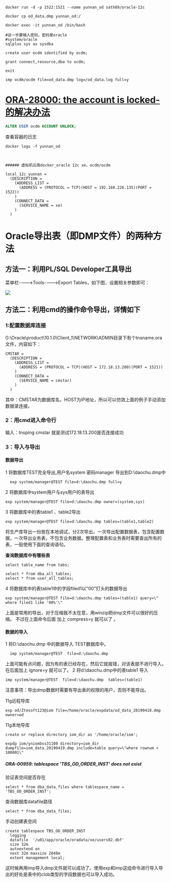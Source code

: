 ```
docker run -d -p 1522:1521 --name yunnan_od sath89/oracle-12c

docker cp od_data.dmp yunnan_od:/

docker exec -it yunnan_od /bin/bash

#这一步要输入密码，密码是oracle
#system/oracle
sqlplus sys as sysdba

create user ocdm identified by ocdm;

grant connect,resource,dba to ocdm;

exit

imp ocdm/ocdm file=od_data.dmp log=/od_data.log full=y

```
# [ORA-28000: the account is locked-的解决办法](https://www.cnblogs.com/jianqiang2010/archive/2011/09/01/2162574.html)

```sql
ALTER USER ocdm ACCOUNT UNLOCK;
```

查看容器的日志

```
docker logs -f yunnan_od
```

```


###### 虚拟机云南docker_oracle 12c xe，ocdm/ocdm

local_12c_yunnan =
  (DESCRIPTION =
    (ADDRESS_LIST =
      (ADDRESS = (PROTOCOL = TCP)(HOST = 192.168.226.135)(PORT = 1522))
    )
    (CONNECT_DATA =
      (SERVICE_NAME = xe)
    )
  )
```



# Oracle导出表（即DMP文件）的两种方法

## 方法一：利用PL/SQL Developer工具导出

菜单栏---->Tools---->Export Tables，如下图，设置相关参数即可：

![](https://img-my.csdn.net/uploads/201205/18/1337329645_5175.jpg)

## 方法二：利用cmd的操作命令导出，详情如下

### 1:配置数据库连接

G:\Oracle\product\10.1.0\Client_1\NETWORK\ADMIN目录下有个tnsname.ora文件，内容如下：

```
CMSTAR =
  (DESCRIPTION =
    (ADDRESS_LIST =
      (ADDRESS = (PROTOCOL = TCP)(HOST = 172.18.13.200)(PORT = 1521))
    )
    (CONNECT_DATA =
      (SERVICE_NAME = cmstar)
    )
  )
```
其中：CMSTAR为数据库名，HOST为IP地址，所以可以仿效上面的例子手动添加数据录连接。

### 2：用cmd进入命令行

输入：tnsping cmstar
就是测试172.18.13.200是否连接成功

### 3：导入与导出

#### 数据导出

 1 将数据库TEST完全导出,用户名system 密码manager 导出到D:\daochu.dmp中

 ```
   exp system/manager@TEST file=d:\daochu.dmp full=y
 ```

 2 将数据库中system用户与sys用户的表导出
   ```
   exp system/manager@TEST file=d:\daochu.dmp owner=(system,sys)
   ```
 3 将数据库中的表table1 、table2导出
   ```
   exp system/manager@TEST file=d:\daochu.dmp tables=(table1,table2) 
   ```
  将生产库导出一份放在本地调试，分2次导出，一次导出配置数据表，包含配置数据，一次导出业务表，不包含业务数据。整理配置表和业务表时需要查出所有的表，一般使用下面的查询语句。

**查询数据库中有哪些表**

  ```
select table_name from tabs;

select * from dba_all_tables;
select * from user_all_tables;
  ```

4 将数据库中的表table1中的字段filed1以"00"打头的数据导出

   ```
   exp system/manager@TEST file=d:\daochu.dmp tables=(table1) query=\" where filed1 like '00%'\"
   ```
 上面是常用的导出，对于压缩我不太在意，用winzip把dmp文件可以很好的压缩。  不过在上面命令后面 加上 compress=y  就可以了 。

#### 数据的导入

 1 将D:\daochu.dmp 中的数据导入 TEST数据库中。
 ```
   imp system/manager@TEST  file=d:\daochu.dmp
 ```
上面可能有点问题，因为有的表已经存在，然后它就报错，对该表就不进行导入。   在后面加上 ignore=y 就可以了。
 2 将d:\daochu.dmp中的表table1 导入

 ```
 imp system/manager@TEST  file=d:\daochu.dmp  tables=(table1) 
 ```
注意事项：导出dmp数据时需要有导出表的权限的用户，否则不能导出。 

11g远程导库
```
exp od/Ztesoft123@iom file=/home/oracle/expdata/od_data_20190418.dmp owner=od
```
11g本地导库

 ```
create or replace directory iom_dir as '/home/oracle/iom';

expdp iom/yniombss31108 directory=iom_dir dumpfile=iom_data_20190419.dmp include=table query=\"where rownum < 100001\"

 ```

##### ORA-00959: tablespace 'TBS_OD_ORDER_INST' does not exist

验证表空间是否存在

```
select * from dba_data_files where tablespace_name = 'TBS_OD_ORDER_INST';
```

  查询数据库datafile路径

```
select * from dba_data_files;  
```

 手动创建表空间

```
create tablespace TBS_OD_ORDER_INST   
  logging   
  datafile  '/u01/app/oracle/oradata/xe/users02.dbf'     
  size 32m    
  autoextend on    
  next 32m maxsize 2048m   
  extent management local; 
```

这时候再用imp导入dmp文件就可以成功了。使用exp和imp这组命令进行导入导出的好处是表中的clob类型的字段数据也可以导入成功。